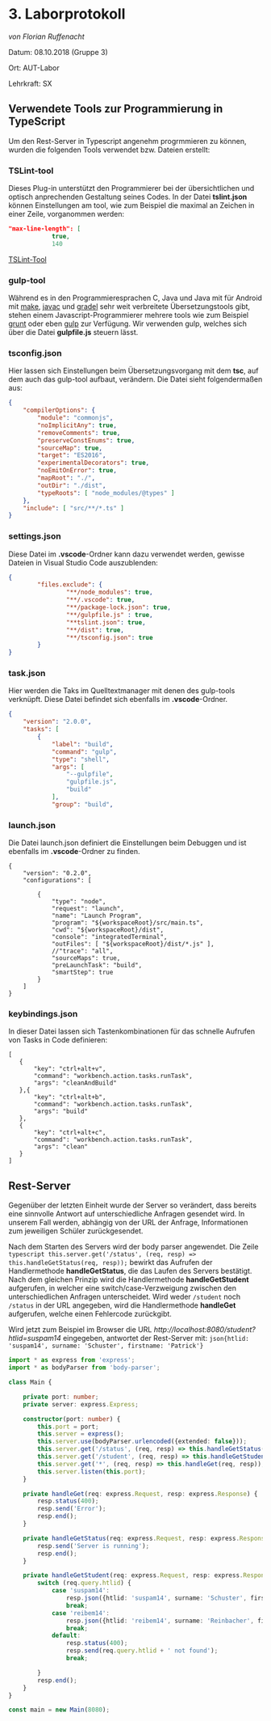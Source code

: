 # 3. Laborprotokoll 

*von Florian Ruffenacht*

Datum: 08.10.2018 (Gruppe 3)

Ort: AUT-Labor

Lehrkraft: SX

## Verwendete Tools zur Programmierung in TypeScript
Um den Rest-Server in Typescript angenehm progrmmieren zu können, wurden die folgenden Tools verwendet bzw. Dateien erstellt:

### TSLint-tool
Dieses Plug-in unterstützt den Programmierer bei der übersichtlichen und optisch anprechenden Gestaltung seines Codes. In der Datei 
**tslint.json** können Einstellungen am tool, wie zum Beispiel die maximal an Zeichen in einer Zeile, vorganommen werden:
```json
"max-line-length": [
            true,
            140  
```
[TSLint-Tool](https://www.npmjs.com/package/tslint)
### gulp-tool
Während es in den Programmieresprachen C, Java und Java mit für Android mit [make](https://de.wikipedia.org/wiki/Make), [javac](https://docs.oracle.com/javase/7/docs/technotes/tools/windows/javac.html) und [gradel](https://gradle.org/) sehr weit verbreitete Übersetzungstools gibt, stehen einem Javascript-Programmierer mehrere tools wie zum Beispiel [grunt](https://gruntjs.com/) oder eben [gulp](https://gulpjs.com/) zur Verfügung. Wir verwenden gulp, welches sich über die Datei **gulpfile.js** steuern lässt.

### tsconfig.json
Hier lassen sich Einstellungen beim Übersetzungsvorgang mit dem **tsc**, auf dem auch das gulp-tool aufbaut, verändern. Die Datei sieht folgendermaßen aus:
```json
{
    "compilerOptions": {
        "module": "commonjs",
        "noImplicitAny": true,
        "removeComments": true,
        "preserveConstEnums": true,
        "sourceMap": true,
        "target": "ES2016",
        "experimentalDecorators": true,
        "noEmitOnError": true,
        "mapRoot": "./",
        "outDir": "./dist",
        "typeRoots": [ "node_modules/@types" ]
    },
    "include": [ "src/**/*.ts" ]
}
```

### settings.json
Diese Datei im **.vscode**-Ordner kann dazu verwendet werden, gewisse Dateien in Visual Studio Code auszublenden:

```json
{
        "files.exclude": {
                "**/node_modules": true,
                "**/.vscode": true,
                "**/package-lock.json": true,
                "**/gulpfile.js" : true,
                "**tslint.json": true,
                "**/dist": true,
                "**/tsconfig.json": true
        }
}
```
### task.json
Hier werden die Taks im Quelltextmanager mit denen des gulp-tools verknüpft. Diese Datei befindet sich ebenfalls im **.vscode**-Ordner.

```json
{
    "version": "2.0.0",
    "tasks": [
        {
            "label": "build",
            "command": "gulp",
            "type": "shell",
            "args": [
                "--gulpfile",
                "gulpfile.js",
                "build"
            ],
            "group": "build",
```
### launch.json
Die Datei launch.json definiert die Einstellungen beim Debuggen und ist ebenfalls im **.vscode**-Ordner zu finden.

```
{
    "version": "0.2.0",
    "configurations": [

        {
            "type": "node",
            "request": "launch",
            "name": "Launch Program",
            "program": "${workspaceRoot}/src/main.ts",
            "cwd": "${workspaceRoot}/dist",
            "console": "integratedTerminal",
            "outFiles": [ "${workspaceRoot}/dist/*.js" ],
            //"trace": "all",
            "sourceMaps": true,
            "preLaunchTask": "build",
            "smartStep": true
        }
    ]
}  
```
### keybindings.json
In dieser Datei lassen sich Tastenkombinationen für das schnelle Aufrufen von Tasks in Code definieren:
 ```
 [
    {
        "key": "ctrl+alt+v",
        "command": "workbench.action.tasks.runTask",
        "args": "cleanAndBuild"
    },{
        "key": "ctrl+alt+b",
        "command": "workbench.action.tasks.runTask",
        "args": "build"
    },
    {
        "key": "ctrl+alt+c",
        "command": "workbench.action.tasks.runTask",
        "args": "clean"
    }
]
```
## Rest-Server
Gegenüber der letzten Einheit wurde der Server so verändert, dass bereits eine sinnvolle Antwort auf unterschiedliche Anfragen gesendet wird. In unserem Fall werden, abhängig von der URL der Anfrage, Informationen zum jeweiligen Schüler zurückgesendet. 

Nach dem Starten des Servers wird der body parser angewendet. Die Zeile ```typescript this.server.get('/status', (req, resp) => this.handleGetStatus(req, resp));``` bewirkt das Aufrufen der Handlermethode **handleGetStatus**, die das Laufen des Servers bestätigt. Nach dem gleichen Prinzip wird die Handlermethode **handleGetStudent** aufgerufen, in welcher eine switch/case-Verzweigung zwischen den unterschiedlichen Anfragen unterscheidet. Wird weder ```/student``` noch ```/status``` in der URL angegeben, wird die Handlermethode **handleGet** aufgerufen, welche einen Fehlercode zurückgibt.

Wird jetzt zum Beispiel im Browser die URL *http://localhost:8080/student?htlid=suspam14* eingegeben, antwortet der Rest-Server mit:
```json{htlid: 'suspam14', surname: 'Schuster', firstname: 'Patrick'}```

```typescript
import * as express from 'express';
import * as bodyParser from 'body-parser';

class Main {

    private port: number;
    private server: express.Express;

    constructor(port: number) {
        this.port = port;
        this.server = express();
        this.server.use(bodyParser.urlencoded({extended: false}));
        this.server.get('/status', (req, resp) => this.handleGetStatus(req, resp));
        this.server.get('/student', (req, resp) => this.handleGetStudent(req, resp));
        this.server.get('*', (req, resp) => this.handleGet(req, resp));
        this.server.listen(this.port);
    }

    private handleGet(req: express.Request, resp: express.Response) {
        resp.status(400);
        resp.send('Error');
        resp.end();
    }

    private handleGetStatus(req: express.Request, resp: express.Response) {
        resp.send('Server is running');
        resp.end();
    }

    private handleGetStudent(req: express.Request, resp: express.Response) {
        switch (req.query.htlid) {
            case 'suspam14':
                resp.json({htlid: 'suspam14', surname: 'Schuster', firstname: 'Patrick'});
                break;
            case 'reibem14':
                resp.json({htlid: 'reibem14', surname: 'Reinbacher', firstname: 'Bernhard'});
                break;
            default:
                resp.status(400);
                resp.send(req.query.htlid + ' not found');
                break;

        }
        resp.end();
    }
}

const main = new Main(8080);  
```
